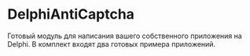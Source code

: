 # DelphiAntiCaptcha
Готовый модуль для написания вашего собственного приложения на Delphi. В комплект входят два готовых примера приложений.
